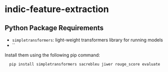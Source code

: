 # indic-feature-extraction

## Python Package Requirements

- `simpletransformers`: light-weight transformers library for running models
- ``

Install them using the following pip command:

```python
  pip install simpletransformers sacrebleu jiwer rouge_score evaluate
```
